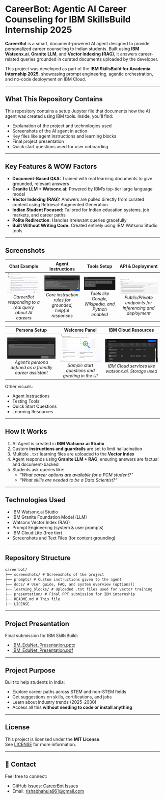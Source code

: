 # CareerBot: Agentic AI Career Counseling for IBM SkillsBuild Internship 2025

**CareerBot** is a smart, document-powered AI agent designed to provide personalized career counseling to Indian students. Built using **IBM Watsonx.ai**, **Granite LLM**, and **Vector Indexing (RAG)**, it answers career-related queries grounded in curated documents uploaded by the developer. 

This project was developed as part of the **IBM SkillsBuild for Academia Internship 2025**, showcasing prompt engineering, agentic orchestration, and no-code deployment on IBM Cloud.

---

## What This Repository Contains

This repository contains a setup Jupyter file that documents how the AI agent was created using IBM tools. Inside, you'll find:

- Explanation of the project and technologies used  
- Screenshots of the AI agent in action  
- Key files like agent instructions and learning blocks  
- Final project presentation  
- Quick start questions used for user onboarding

---

## Key Features & WOW Factors

- **Document-Based Q&A:** Trained with real learning documents to give grounded, relevant answers
- **Granite LLM + Watsonx.ai:** Powered by IBM’s top-tier large language model
- **Vector Indexing (RAG):** Answers are pulled directly from curated content using Retrieval-Augmented Generation
- **Indian Student Focused:** Tailored for Indian education systems, job markets, and career paths
- **Polite Redirection:** Handles irrelevant queries gracefully
- **Built Without Writing Code:** Created entirely using IBM Watsonx Studio tools

---

## Screenshots

| Chat Example | Agent Instructions | Tools Setup | API & Deployment |
|:------------:|:------------------:|:-----------:|:----------------:|
| ![Chat](screenshots/chat_example_ai_guidance.jpeg) <br> *CareerBot responding to a real query about AI careers* | ![Instructions](screenshots/agent_instructions_common.png) <br> *Core instruction rules for grounded, helpful responses* | ![Tools](screenshots/tools_configured_ibm_studio.png) <br> *Tools like Google, Wikipedia, and Python enabled* | ![API](screenshots/api_reference_ibm.png) <br> *Public/Private endpoints for inferencing and deployment* |

| Persona Setup | Welcome Panel | IBM Cloud Resources |
|:-------------:|:-------------:|:-------------------:|
| ![Persona](screenshots/agent_instructions_persona.png) <br> *Agent’s persona defined as a friendly career assistant* | ![Welcome](screenshots/welcome_and_start_questions.png) <br> *Sample start questions and greeting in the UI* | ![Resources](screenshots/ibm_cloud_resources_used.png) <br> *IBM Cloud services like watsonx.ai, Storage used* |

Other visuals:
- Agent Instructions
- Testing Tools
- Quick Start Questions
- Learning Resources

---

## How It Works

1. AI Agent is created in **IBM Watsonx.ai Studio**
2. Custom **instructions and guardrails** are set to limit hallucination
3. Multiple `.txt` learning files are uploaded to the **Vector Index**
4. Agent responds using **Granite LLM + RAG**, ensuring answers are factual and document-backed
5. Students ask queries like:
   - *"What career options are available for a PCM student?"*
   - *"What skills are needed to be a Data Scientist?"*

---

## Technologies Used

- IBM Watsonx.ai Studio
- IBM Granite Foundation Model (LLM)
- Watsonx Vector Index (RAG)
- Prompt Engineering (system & user prompts)
- IBM Cloud Lite (free tier)
- Screenshots and Text Files (for content grounding)

---

## Repository Structure

```
careerbot/
├── screenshots/ # Screenshots of the project
├── prompts/ # Custom instructions given to the agent
├── docs/ # User guide, FAQ, and system overview (optional)
├── learning_blocks/ # Uploaded .txt files used for vector training
├── presentation/ # Final PPT submission for IBM internship
├── README.md # This file
├── LICENSE
```

---

## Project Presentation

Final submission for IBM SkillsBuild:
- [IBM_EduNet_Presentation.pptx](presentation/IBM_Edunet_RishabhAhuja.pptx)
- [IBM_EduNet_Presentation.pdf](presentation/IBM_Edunet_RishabhAhuja.pdf)

---

## Project Purpose

Built to help students in India:
- Explore career paths across STEM and non-STEM fields
- Get suggestions on skills, certifications, and jobs
- Learn about industry trends (2025–2030)
- Access all this **without needing to code or install anything**

---

## License

This project is licensed under the **MIT License**.  
See [LICENSE](LICENSE) for more information.

---

## 🙋 Contact

Feel free to connect:

- GitHub Issues: [CareerBot Issues](https://github.com/rishabhahuja12/careerbot/issues)
- Email: rishabhahuja961@gmail.com
